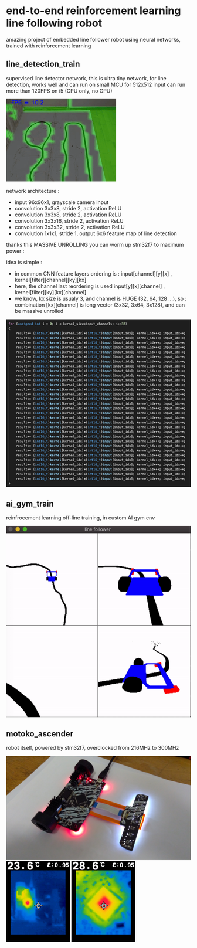 # end-to-end reinforcement learning line following robot

amazing project of embedded line follower robot using neural networks, trained with reinforcement learning


## line_detection_train
supervised line detector network,
this is ultra tiny network, for line detection, works well and can run on small MCU
for 512x512 input can run more than 120FPS on i5 (CPU only, no GPU)


![](images/line_detection.gif)

network architecture : 
- input 96x96x1, grayscale camera input
- convolution 3x3x8, stride 2, activation ReLU
- convolution 3x3x8, stride 2, activation ReLU
- convolution 3x3x16, stride 2, activation ReLU
- convolution 3x3x32, stride 2, activation ReLU
- convolution 1x1x1, stride 1, output 6x6 feature map of line detection

thanks this MASSIVE UNROLLING you can worm up stm32f7 to maximum power :

idea is simple : 
- in common CNN feature layers ordering is : input\[channel\]\[y\]\[x\] , kernel\[filter\]\[channel\]\[ky\]\[kx\]
- here, the channel last reordering is used input\[y\]\[x\]\[channel\] , kernel\[filter\]\[ky\]\[kx\]\[channel\]
- we know, kx size is usualy 3, and channel is HUGE (32, 64, 128 ...), so : combination \[kx\]\[channel\] is long vector (3x32, 3x64, 3x128), and can be massive unrolled

![](images/unrolled_kernel.png)



## ai_gym_train 

reinfrocement learning off-line training, in custom AI gym env

![](images/dqn_line_follower.gif)


## motoko_ascender

robot itself, powered by stm32f7, overclocked from 216MHz to 300MHz

![](images/robot.jpg)
![](images/robot_thermal.png)
![](images/cpu_thermal.png)
